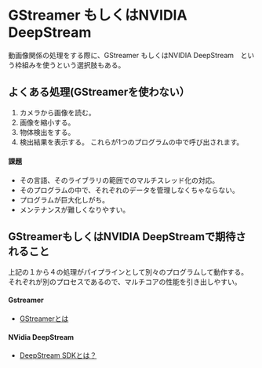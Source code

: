 # GStreamer もしくはNVIDIA DeepStream

動画像関係の処理をする際に、GStreamer もしくはNVIDIA DeepStream　という枠組みを使うという選択肢もある。

## よくある処理(GStreamerを使わない）
1. カメラから画像を読む。
2. 画像を縮小する。
3. 物体検出をする。
4. 検出結果を表示する。
これらが1つのプログラムの中で呼び出されます。
#### 課題
- その言語、そのライブラリの範囲でのマルチスレッド化の対応。
- そのプログラムの中で、それぞれのデータを管理しなくちゃならない。
- プログラムが巨大化しがち。
- メンテナンスが難しくなりやすい。

## GStreamerもしくはNVIDIA DeepStreamで期待されること
上記の１から４の処理がパイプラインとして別々のプログラムして動作する。
それぞれが別のプロセスであるので、マルチコアの性能を引き出しやすい。
#### Gstreamer
- [GStreamerとは](https://www.argocorp.com/UVC_camera/GStreamer.html)

#### NVidia DeepStream
- [DeepStream SDKとは？](https://www.macnica.co.jp/business/semiconductor/articles/nvidia/134117/)
